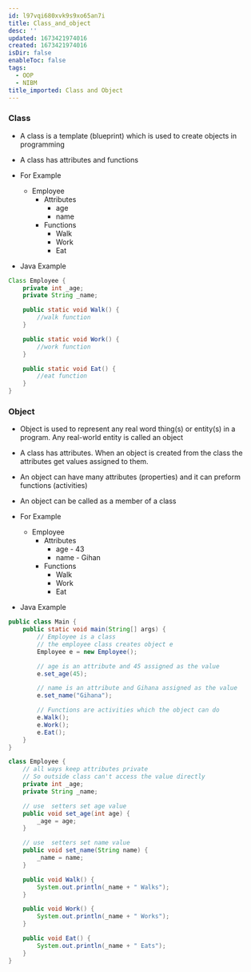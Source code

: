 ```yaml
---
id: l97vqi680xvk9s9xo65an7i
title: Class_and_object
desc: ''
updated: 1673421974016
created: 1673421974016
isDir: false
enableToc: false
tags:
  - OOP
  - NIBM
title_imported: Class and Object
---
```


### Class

- A class is a template (blueprint) which is used to create objects in programming
- A class has attributes and functions 

- For Example
	- Employee
		- Attributes 
			- age
			- name
		- Functions
			- Walk
			- Work
			- Eat

- Java Example 
```Java
Class Employee {
	private int _age;
	private String _name;

	public static void Walk() {
		//walk function
	}

	public static void Work() {
		//work function
	}

	public static void Eat() {
		//eat function
	}
}
```

### Object

- Object  is used to represent any real word thing(s) or entity(s) in  a program. Any real-world entity is called an object

- A class has attributes. When an object is created from the class the attributes get values assigned to them.

- An object can have many attributes (properties) and it can preform functions (activities)

- An object can be called as a member of a class

- For Example
	- Employee
		- Attributes
			- age - 43
			- name - Gihan
		- Functions
			- Walk
			- Work
			- Eat

- Java Example
```Java
public class Main {
	public static void main(String[] args) {
		// Employee is a class
		// the employee class creates object e
		Employee e = new Employee();

		// age is an attribute and 45 assigned as the value
		e.set_age(45);

		// name is an attribute and Gihana assigned as the value
		e.set_name("Gihana");

		// Functions are activities which the object can do
		e.Walk();
		e.Work();
		e.Eat();
	}
}

class Employee {
	// all ways keep attributes private
	// So outside class can't access the value directly 
	private int _age;
	private String _name;

	// use  setters set age value 
	public void set_age(int age) {
		_age = age;
	}

	// use  setters set name value
	public void set_name(String name) {
		_name = name;
	}

	public void Walk() {
		System.out.println(_name + " Walks");
	}

	public void Work() {
		System.out.println(_name + " Works");
	}

	public void Eat() {
		System.out.println(_name + " Eats");
	}
}
```